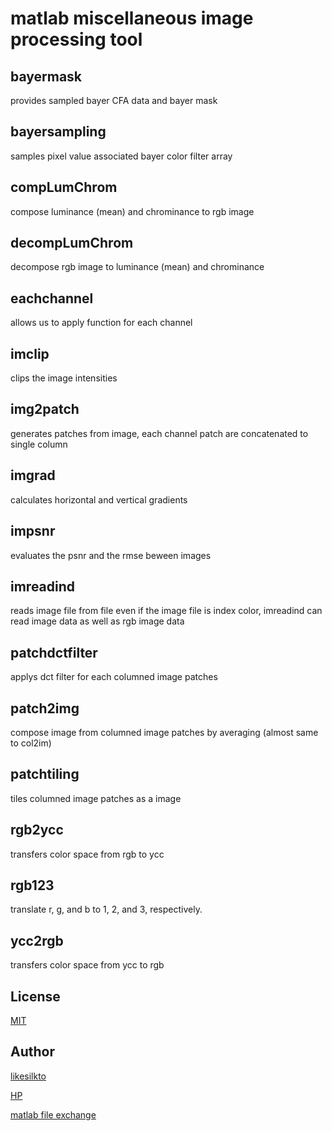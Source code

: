 matlab miscellaneous image processing tool
====

## bayermask
 provides sampled bayer CFA data and bayer mask

## bayersampling
 samples pixel value associated bayer color filter array

## compLumChrom
 compose luminance (mean) and chrominance to rgb image

 ## decompLumChrom
  decompose rgb image to luminance (mean) and chrominance

## eachchannel
 allows us to apply function for each channel

## imclip
 clips the image intensities

## img2patch
 generates patches from image, each channel patch are concatenated to single column

## imgrad
 calculates horizontal and vertical gradients

## impsnr
 evaluates the psnr and the rmse beween images

## imreadind
 reads image file from file even if the image file is index color, imreadind can read image data as well as rgb image data

## patchdctfilter
 applys dct filter for each columned image patches

## patch2img
 compose image from columned image patches by averaging (almost same to col2im)

## patchtiling
 tiles columned image patches as a image

## rgb2ycc
 transfers color space from rgb to ycc

## rgb123
 translate r, g, and b to 1, 2, and 3, respectively.

## ycc2rgb
 transfers color space from ycc to rgb

## License

[MIT](https://github.com/likesilkto/immisc/blob/master/LICENSE)

## Author

[likesilkto](https://github.com/likesilkto)

[HP](http://www.ok.sc.e.titech.ac.jp/~mtanaka/)

[matlab file exchange](https://www.mathworks.com/matlabcentral/profile/authors/3502213-masayuki-tanaka)
